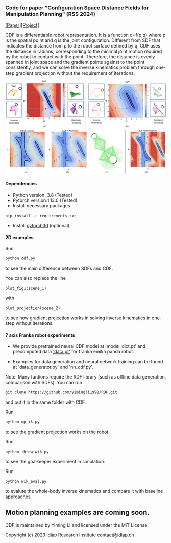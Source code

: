 ### Code for paper "Configuration Space Distance Fields for Manipulation Planning" (RSS 2024)

[[Paper]](https://arxiv.org/abs/2406.01137)[[Project]](https://sites.google.com/view/cdfmp)

CDF is a differentiable robot representation. It is a function d=f(p,q) where p is the spatial point and q is the joint configuration. DIfferent from SDF that indicates the distance from p to the robot surface defined by q, CDF uses the distance in radians, corresponding to the minimal joint motion required by the robot to contact with the point. Therefore, the distance is evenly spanned in joint space and the gradient points against to the point consistently, and we can solve the inverse kinematics problem through one-step gradient projection without the requirement of iterations.

<img src='2Dexamples/fig1.png'/>
<img src='2Dexamples/gp.png'/>

#### Dependencies
- Python version: 3.8 (Tested)
- Pytorch version:1.13.0 (Tested)
- Install necessary packages

```sh
pip install -r requirements.txt
```

- Install [pytorch3d](https://pytorch3d.org/) (optional)

#### 2D examples

Run

```sh
python cdf.py
```
to see the main difference between SDFs and CDF. 

You can also replace the line 
```python
plot_fig1(scene_1)
```
with 
```python
plot_projection(scene_2)
```
to see how gradient projection works in solving inverse kinematics in one-step without iterations.

#### 7 axis Franka robot experiments

- We provide pretrained neural CDF model at 'model_dict.pt' and precomputed data ['data.pt'](https://drive.google.com/file/d/1vMs9M03gMBC8sZLV336S2bfFvYykO2Qz/view?usp=sharing) for franka emika panda robot. 

- Examples for data generation and neural network training can be found at 'data_generator.py' and  'nn_cdf.py'.

Note: Many funtions require the RDF library (such as offline data generation, comparison with SDFs). You can run 
```sh
git clone https://github.com/yimingli1998/RDF.git
```
and put it in the same folder with CDF. 

Run 
```sh
python mp_ik.py
```
to see the gradient projection works on the robot.

Run 
```sh
python throw_wik.py 
```
to see the goalkeeper experiment in simulation.

Run 
```sh
python wik_eval.py 
```
to evalute the whole-body inverse kinematics and compare it with baseline approaches.


Motion planning examples are coming soon.
--------------------------------------------------------

CDF is maintained by Yiming LI and licensed under the MIT License.

Copyright (c) 2023 Idiap Research Institute <contact@idiap.ch>